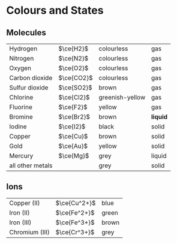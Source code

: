 # Colours and States

## Molecules

|                  |            |                  |            |
| ---------------- | ---------- | ---------------- | ---------- |
| Hydrogen         | $\ce{H2}$  | colourless       | gas        |
| Nitrogen         | $\ce{N2}$  | colourless       | gas        |
| Oxygen           | $\ce{O2}$  | colourless       | gas        |
| Carbon dioxide   | $\ce{CO2}$ | colourless       | gas        |
| Sulfur dioxide   | $\ce{SO2}$ | brown            | gas        |
| Chlorine         | $\ce{Cl2}$ | greenish\-yellow | gas        |
| Fluorine         | $\ce{F2}$  | yellow           | gas        |
| Bromine          | $\ce{Br2}$ | brown            | **liquid** |
| Iodine           | $\ce{I2}$  | black            | solid      |
| Copper           | $\ce{Cu}$  | brown            | solid      |
| Gold             | $\ce{Au}$  | yellow           | solid      |
| Mercury          | $\ce{Mg}$  | grey             | liquid     |
| all other metals |            | grey             | solid      |

## Ions

|                |              |       |
| -------------- | ------------ | ----- |
| Copper (II)    | $\ce{Cu^2+}$ | blue  |
| Iron (II)      | $\ce{Fe^2+}$ | green |
| Iron (III)     | $\ce{Fe^3+}$ | brown |
| Chromium (III) | $\ce{Cr^3+}$ | grey  |
